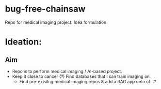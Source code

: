 # bug-free-chainsaw
Repo for medical imaging project. Idea formulation

# Ideation:
## Aim
- Repo is to perform medical imaging / AI-based project.
- Keep it close to cancer (?) Find databases that I can train imaging  on.
    - Find pre-exisitng medical imaging repos & add a RAG app onto of it?